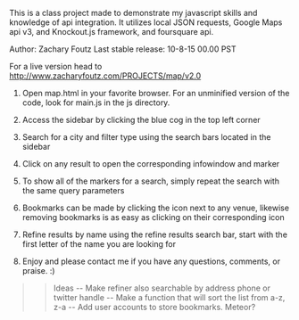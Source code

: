 This is a class project made to demonstrate my javascript skills and knowledge of api integration. It utilizes local JSON requests, Google Maps api v3, and Knockout.js framework, and foursquare api.

Author: Zachary Foutz
Last stable release: 10-8-15 00.00 PST

For a live version head to http://www.zacharyfoutz.com/PROJECTS/map/v2.0

1. Open map.html in your favorite browser. For an unminified version of the code, look for main.js in the js directory.

2. Access the sidebar by clicking the blue cog in the top left corner

3. Search for a city and filter type using the search bars located in the sidebar

4. Click on any result to open the corresponding infowindow and marker

5. To show all of the markers for a search, simply repeat the search with the same query parameters

6. Bookmarks can be made by clicking the icon next to any venue, likewise removing bookmarks is as easy as clicking on their corresponding icon

8. Refine results by name using the refine results search bar, start with the first letter of the name you are looking for

9. Enjoy and please contact me if you have any questions, comments, or praise. :)

>> Ideas
    -- Make refiner also searchable by address phone or twitter handle
    -- Make a function that will sort the list from a-z, z-a
    -- Add user accounts to store bookmarks. Meteor?
